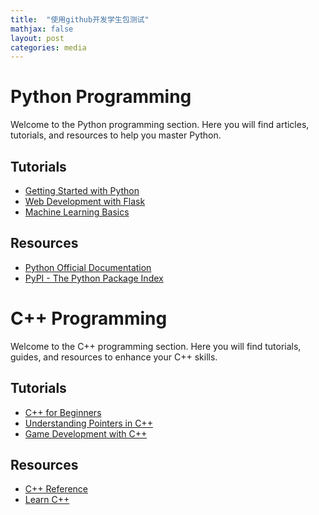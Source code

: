 ```yaml
---
title:  "使用github开发学生包测试"
mathjax: false
layout: post
categories: media
---
```


# Python Programming

Welcome to the Python programming section. Here you will find articles, tutorials, and resources to help you master Python.

## Tutorials

- [Getting Started with Python](/categories/python/getting-started)
- [Web Development with Flask](/categories/python/flask-tutorial)
- [Machine Learning Basics](/categories/python/machine-learning)

## Resources

- [Python Official Documentation](https://www.python.org/doc/)
- [PyPI - The Python Package Index](https://pypi.org/)

# C++ Programming

Welcome to the C++ programming section. Here you will find tutorials, guides, and resources to enhance your C++ skills.

## Tutorials

- [C++ for Beginners](/categories/cplusplus/beginners)
- [Understanding Pointers in C++](/categories/cplusplus/pointers)
- [Game Development with C++](/categories/cplusplus/game-development)

## Resources

- [C++ Reference](http://cplusplus.com/)
- [Learn C++](https://www.learncpp.com/)


